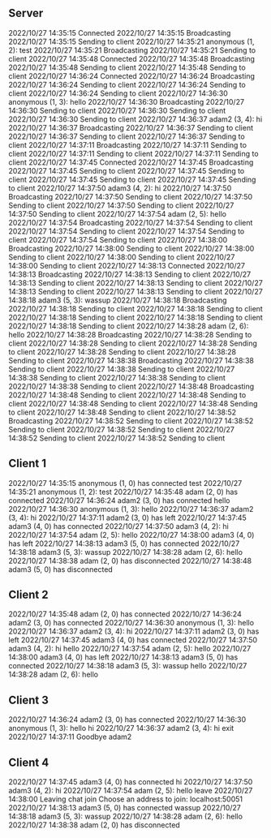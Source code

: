 ## Server

2022/10/27 14:35:15 Connected
2022/10/27 14:35:15 Broadcasting
2022/10/27 14:35:15 Sending to client
2022/10/27 14:35:21 anonymous (1, 2): test
2022/10/27 14:35:21 Broadcasting
2022/10/27 14:35:21 Sending to client
2022/10/27 14:35:48 Connected
2022/10/27 14:35:48 Broadcasting
2022/10/27 14:35:48 Sending to client
2022/10/27 14:35:48 Sending to client
2022/10/27 14:36:24 Connected
2022/10/27 14:36:24 Broadcasting
2022/10/27 14:36:24 Sending to client
2022/10/27 14:36:24 Sending to client
2022/10/27 14:36:24 Sending to client
2022/10/27 14:36:30 anonymous (1, 3): hello
2022/10/27 14:36:30 Broadcasting
2022/10/27 14:36:30 Sending to client
2022/10/27 14:36:30 Sending to client
2022/10/27 14:36:30 Sending to client
2022/10/27 14:36:37 adam2 (3, 4): hi
2022/10/27 14:36:37 Broadcasting
2022/10/27 14:36:37 Sending to client
2022/10/27 14:36:37 Sending to client
2022/10/27 14:36:37 Sending to client
2022/10/27 14:37:11 Broadcasting
2022/10/27 14:37:11 Sending to client
2022/10/27 14:37:11 Sending to client
2022/10/27 14:37:11 Sending to client
2022/10/27 14:37:45 Connected
2022/10/27 14:37:45 Broadcasting
2022/10/27 14:37:45 Sending to client
2022/10/27 14:37:45 Sending to client
2022/10/27 14:37:45 Sending to client
2022/10/27 14:37:45 Sending to client
2022/10/27 14:37:50 adam3 (4, 2): hi
2022/10/27 14:37:50 Broadcasting
2022/10/27 14:37:50 Sending to client
2022/10/27 14:37:50 Sending to client
2022/10/27 14:37:50 Sending to client
2022/10/27 14:37:50 Sending to client
2022/10/27 14:37:54 adam (2, 5): hello
2022/10/27 14:37:54 Broadcasting
2022/10/27 14:37:54 Sending to client
2022/10/27 14:37:54 Sending to client
2022/10/27 14:37:54 Sending to client
2022/10/27 14:37:54 Sending to client
2022/10/27 14:38:00 Broadcasting
2022/10/27 14:38:00 Sending to client
2022/10/27 14:38:00 Sending to client
2022/10/27 14:38:00 Sending to client
2022/10/27 14:38:00 Sending to client
2022/10/27 14:38:13 Connected
2022/10/27 14:38:13 Broadcasting
2022/10/27 14:38:13 Sending to client
2022/10/27 14:38:13 Sending to client
2022/10/27 14:38:13 Sending to client
2022/10/27 14:38:13 Sending to client
2022/10/27 14:38:13 Sending to client
2022/10/27 14:38:18 adam3 (5, 3): wassup
2022/10/27 14:38:18 Broadcasting
2022/10/27 14:38:18 Sending to client
2022/10/27 14:38:18 Sending to client
2022/10/27 14:38:18 Sending to client
2022/10/27 14:38:18 Sending to client
2022/10/27 14:38:18 Sending to client
2022/10/27 14:38:28 adam (2, 6): hello
2022/10/27 14:38:28 Broadcasting
2022/10/27 14:38:28 Sending to client
2022/10/27 14:38:28 Sending to client
2022/10/27 14:38:28 Sending to client
2022/10/27 14:38:28 Sending to client
2022/10/27 14:38:28 Sending to client
2022/10/27 14:38:38 Broadcasting
2022/10/27 14:38:38 Sending to client
2022/10/27 14:38:38 Sending to client
2022/10/27 14:38:38 Sending to client
2022/10/27 14:38:38 Sending to client
2022/10/27 14:38:38 Sending to client
2022/10/27 14:38:48 Broadcasting
2022/10/27 14:38:48 Sending to client
2022/10/27 14:38:48 Sending to client
2022/10/27 14:38:48 Sending to client
2022/10/27 14:38:48 Sending to client
2022/10/27 14:38:48 Sending to client
2022/10/27 14:38:52 Broadcasting
2022/10/27 14:38:52 Sending to client
2022/10/27 14:38:52 Sending to client
2022/10/27 14:38:52 Sending to client
2022/10/27 14:38:52 Sending to client
2022/10/27 14:38:52 Sending to client

## Client 1

2022/10/27 14:35:15 anonymous (1, 0) has connected
test
2022/10/27 14:35:21 anonymous (1, 2): test
2022/10/27 14:35:48 adam (2, 0) has connected
2022/10/27 14:36:24 adam2 (3, 0) has connected
hello
2022/10/27 14:36:30 anonymous (1, 3): hello
2022/10/27 14:36:37 adam2 (3, 4): hi
2022/10/27 14:37:11 adam2 (3, 0) has left
2022/10/27 14:37:45 adam3 (4, 0) has connected
2022/10/27 14:37:50 adam3 (4, 2): hi
2022/10/27 14:37:54 adam (2, 5): hello
2022/10/27 14:38:00 adam3 (4, 0) has left
2022/10/27 14:38:13 adam3 (5, 0) has connected
2022/10/27 14:38:18 adam3 (5, 3): wassup
2022/10/27 14:38:28 adam (2, 6): hello
2022/10/27 14:38:38 adam (2, 0) has disconnected
2022/10/27 14:38:48 adam3 (5, 0) has disconnected

## Client 2

2022/10/27 14:35:48 adam (2, 0) has connected
2022/10/27 14:36:24 adam2 (3, 0) has connected
2022/10/27 14:36:30 anonymous (1, 3): hello
2022/10/27 14:36:37 adam2 (3, 4): hi
2022/10/27 14:37:11 adam2 (3, 0) has left
2022/10/27 14:37:45 adam3 (4, 0) has connected
2022/10/27 14:37:50 adam3 (4, 2): hi
hello
2022/10/27 14:37:54 adam (2, 5): hello
2022/10/27 14:38:00 adam3 (4, 0) has left
2022/10/27 14:38:13 adam3 (5, 0) has connected
2022/10/27 14:38:18 adam3 (5, 3): wassup
hello
2022/10/27 14:38:28 adam (2, 6): hello

## Client 3

2022/10/27 14:36:24 adam2 (3, 0) has connected
2022/10/27 14:36:30 anonymous (1, 3): hello
hi
2022/10/27 14:36:37 adam2 (3, 4): hi
exit
2022/10/27 14:37:11 Goodbye adam2

## Client 4

2022/10/27 14:37:45 adam3 (4, 0) has connected
hi
2022/10/27 14:37:50 adam3 (4, 2): hi
2022/10/27 14:37:54 adam (2, 5): hello
leave
2022/10/27 14:38:00 Leaving chat
join
Choose an address to join:
localhost:50051
2022/10/27 14:38:13 adam3 (5, 0) has connected
wassup
2022/10/27 14:38:18 adam3 (5, 3): wassup
2022/10/27 14:38:28 adam (2, 6): hello
2022/10/27 14:38:38 adam (2, 0) has disconnected
